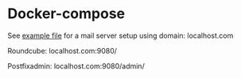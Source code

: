 # Docker-compose


See [example file](docker-compose.yaml) for a mail server setup using domain: localhost.com

Roundcube: localhost.com:9080/

Postfixadmin: localhost.com:9080/admin/

